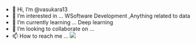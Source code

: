 - 👋 Hi, I’m @vasukara13
- 👀 I’m interested in ... WSoftware Development ,Anything related to data
- 🌱 I’m currently learning ... Deep learning
- 💞️ I’m looking to collaborate on ...
- 📫 How to reach me ...
 ![](https://komarev.com/ghpvc/?vasukara13&color=blueviolet)
<!---
vasukara13/vasukara13 is a ✨ special ✨ repository because its `README.md` (this file) appears on your GitHub profile.
You can click the Preview link to take a look at your changes.
--->
